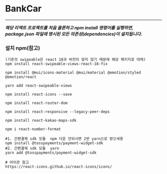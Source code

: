 # BankCar

---

**_해당 리액트 프로젝트를 처음 클론하고 npm install 명령어를 실행하면, package.json 파일에 명시된 모든 의존성(dependencies)이 설치됩니다._**

### 설치 npm(참고) 
```text
(기존의 swipeable은 react 18과 버전이 맞지 않기 때문에 해당 패키지로 대체)
npm install react-swipeable-views-react-18-fix 

npm install @mui/icons-material @mui/material @emotion/styled @emotion/react

yarn add react-swipeable-views    

npm install react-icons --save

npm install react-router-dom

npm install react-responsive --legacy-peer-deps

npm install react-kakao-maps-sdk

npm i react-number-format

#1. 간편결제 sdk 모듈  npm 다운 안되시면 2번 yarn으로 받으세용
npm install @tosspayments/payment-widget-sdk
#2. 간편결제 sdk 모듈  yarn
yarn add @tosspayments/payment-widget-sdk

# 아이콘 참고
https://react-icons.github.io/react-icons/icons/
```
